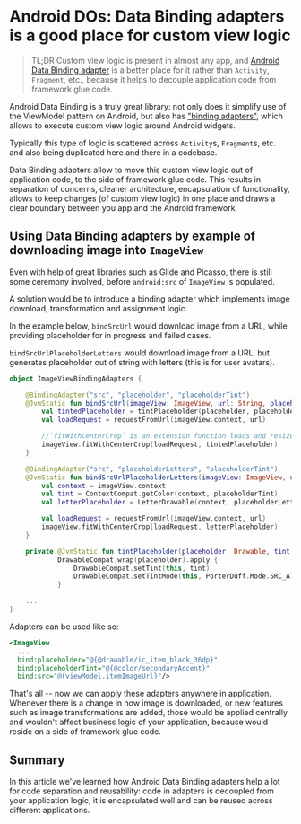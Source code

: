 Android DOs: Data Binding adapters is a good place for custom view logic
=======

> TL;DR Custom view logic is present in almost any app, and [Android Data Binding adapter]() is a better place for it rather than `Activity`, `Fragment`, etc., because it helps to decouple application code from framework glue code.

Android Data Binding is a truly great library: not only does it simplify use of the ViewModel pattern on Android, but also has ["binding adapters"](https://developer.android.com/topic/libraries/data-binding/binding-adapters), which allows to execute custom view logic around Android widgets.

Typically this type of logic is scattered across `Activity`s, `Fragment`s, etc. and also being duplicated here and there in a codebase.

Data Binding adapters allow to move this custom view logic out of application code, to the side of framework glue code. This results in separation of concerns, cleaner architecture, encapsulation of functionality, allows to keep changes (of custom view logic) in one place and draws a clear boundary between you app and the Android framework.

## Using Data Binding adapters by example of downloading image into `ImageView`

Even with help of great libraries such as Glide and Picasso, there is still some ceremony involved, before `android:src` of `ImageView` is populated.

A solution would be to introduce a binding adapter which implements image download, transformation and assignment logic.

In the example below, `bindSrcUrl` would download image from a URL, while providing placeholder for in progress and failed cases.

`bindSrcUrlPlaceholderLetters` would download image from a URL, but generates placeholder out of string with letters (this is for user avatars).

```Kotlin
object ImageViewBindingAdapters {

    @BindingAdapter("src", "placeholder", "placeholderTint")
    @JvmStatic fun bindSrcUrl(imageView: ImageView, url: String, placeholder: Drawable, placeholderTint: Int) {
        val tintedPlaceholder = tintPlaceholder(placeholder, placeholderTint)
        val loadRequest = requestFromUrl(imageView.context, url)

        //`fitWithCenterCrop` is an extension function loads and resizes image
        imageView.fitWithCenterCrop(loadRequest, tintedPlaceholder)
    }

    @BindingAdapter("src", "placeholderLetters", "placeholderTint")
    @JvmStatic fun bindSrcUrlPlaceholderLetters(imageView: ImageView, url: String, placeholderLetters: String, placeholderTint: Int) {
        val context = imageView.context
        val tint = ContextCompat.getColor(context, placeholderTint)
        val letterPlaceholder = LetterDrawable(context, placeholderLetters, tint)

        val loadRequest = requestFromUrl(imageView.context, url)
        imageView.fitWithCenterCrop(loadRequest, letterPlaceholder)
    }

    private @JvmStatic fun tintPlaceholder(placeholder: Drawable, tint: Int) =
            DrawableCompat.wrap(placeholder).apply {
                DrawableCompat.setTint(this, tint)
                DrawableCompat.setTintMode(this, PorterDuff.Mode.SRC_ATOP)
            }

    ...
}
```

Adapters can be used like so:

```XML
<ImageView
  ...
  bind:placeholder="@{@drawable/ic_item_black_36dp}"
  bind:placeholderTint="@{@color/secondaryAccent}"
  bind:src="@{viewModel.itemImageUrl}"/>
```

That's all -- now we can apply these adapters anywhere in application. Whenever there is a change in how image is downloaded, or new features such as image transformations are added, those would be applied centrally and wouldn't affect business logic of your application, because would reside on a side of framework glue code.

## Summary

In this article we've learned how Android Data Binding adapters help a lot for code separation and reusability: code in adapters is decoupled from your application logic, it is encapsulated well and can be reused across different applications.
